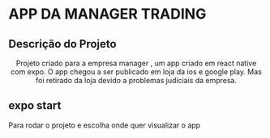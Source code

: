 # APP DA MANAGER TRADING

## Descrição do Projeto
<p align="center">Projeto criado para a empresa manager , um app criado em react native com expo.
O app chegou a ser publicado em loja da ios e google play. Mas foi retirado da loja devido a problemas judiciais da empresa.</p>

<h2>expo start</h2>
<p>Para rodar o projeto e escolha onde quer visualizar o app</p>
